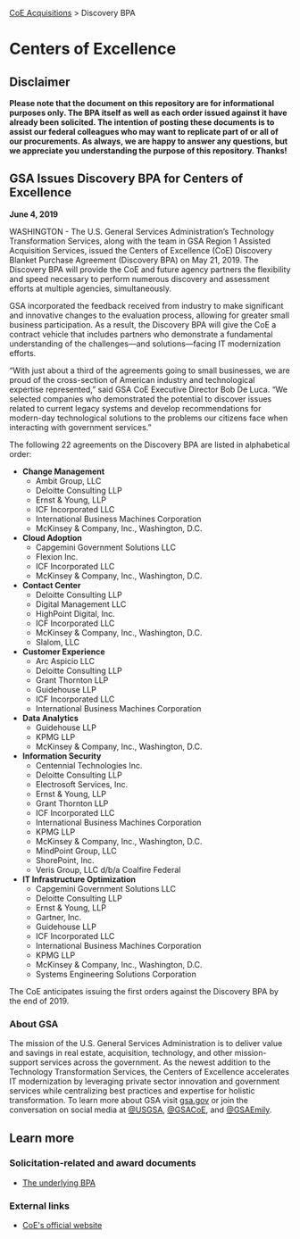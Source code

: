 [CoE Acquisitions](https://github.com/GSA/coe-acquisitions) > Discovery BPA


# Centers of Excellence

## Disclaimer

**Please note that the document on this repository are for informational purposes only. The BPA itself as well as each order issued against it have already been solicited. The intention of posting these documents is to assist our federal colleagues who may want to replicate part of or all of our procurements. As always, we are happy to answer any questions, but we appreciate you understanding the purpose of this repository. Thanks!**

## GSA Issues Discovery BPA for Centers of Excellence

**June 4, 2019**

WASHINGTON - The U.S. General Services Administration’s Technology Transformation Services, along with the team in GSA Region 1 Assisted Acquisition Services, issued the Centers of Excellence (CoE) Discovery Blanket Purchase Agreement (Discovery BPA) on May 21, 2019. The Discovery BPA will provide the CoE and future agency partners the flexibility and speed necessary to perform numerous discovery and assessment efforts at multiple agencies, simultaneously.

GSA incorporated the feedback received from industry to make significant and innovative changes to the evaluation process, allowing for greater small business participation. As a result, the Discovery BPA will give the CoE a contract vehicle that includes partners who demonstrate a fundamental understanding of the challenges—and solutions—facing IT modernization efforts.

“With just about a third of the agreements going to small businesses, we are proud of the cross-section of American industry and technological expertise represented,” said GSA CoE Executive Director Bob De Luca. “We selected companies who demonstrated the potential to discover issues related to current legacy systems and develop recommendations for modern-day technological solutions to the problems our citizens face when interacting with government services.”

The following 22 agreements on the Discovery BPA are listed in alphabetical order:

- **Change Management**
   - Ambit Group, LLC
   - Deloitte Consulting LLP
   - Ernst & Young, LLP
   - ICF Incorporated LLC
   - International Business Machines Corporation
   - McKinsey & Company, Inc., Washington, D.C.
- **Cloud Adoption**
   - Capgemini Government Solutions LLC
   - Flexion Inc.
   - ICF Incorporated LLC
   - McKinsey & Company, Inc., Washington, D.C.
- **Contact Center**
   - Deloitte Consulting LLP
   - Digital Management LLC
   - HighPoint Digital, Inc.
   - ICF Incorporated LLC
   - McKinsey & Company, Inc., Washington, D.C.
   - Slalom, LLC
- **Customer Experience**
   - Arc Aspicio LLC
   - Deloitte Consulting LLP
   - Grant Thornton LLP
   - Guidehouse LLP
   - ICF Incorporated LLC
   - International Business Machines Corporation
- **Data Analytics**
   - Guidehouse LLP
   - KPMG LLP
   - McKinsey & Company, Inc., Washington, D.C.
- **Information Security**
   - Centennial Technologies Inc.
   - Deloitte Consulting LLP
   - Electrosoft Services, Inc.
   - Ernst & Young, LLP
   - Grant Thornton LLP
   - ICF Incorporated LLC
   - International Business Machines Corporation
   - KPMG LLP
   - McKinsey & Company, Inc., Washington, D.C.
   - MindPoint Group, LLC
   - ShorePoint, Inc.
   - Veris Group, LLC d/b/a Coalfire Federal
- **IT Infrastructure Optimization**
   - Capgemini Government Solutions LLC
   - Deloitte Consulting LLP
   - Ernst & Young, LLP
   - Gartner, Inc.
   - Guidehouse LLP
   - ICF Incorporated LLC
   - International Business Machines Corporation
   - KPMG LLP
   - McKinsey & Company, Inc., Washington, D.C.
   - Systems Engineering Solutions Corporation

The CoE anticipates issuing the first orders against the Discovery BPA by the end of 2019.

### About GSA
The mission of the U.S. General Services Administration is to deliver value and savings in real estate, acquisition, technology, and other mission-support services across the government. As the newest addition to the Technology Transformation Services, the Centers of Excellence accelerates IT modernization by leveraging private sector innovation and government services while centralizing best practices and expertise for holistic transformation. To learn more about GSA visit [gsa.gov](https://www.gsa.gov/) or join the conversation on social media at [@USGSA](https://twitter.com/usgsa), [@GSACoE](https://twitter.com/gsacose), and [@GSAEmily](https://twitter.com/gsaemily).

## Learn more

### Solicitation-related and award documents
- [The underlying BPA](BPA/)

### External links
- [CoE's official website](https://coe.gsa.gov/)

